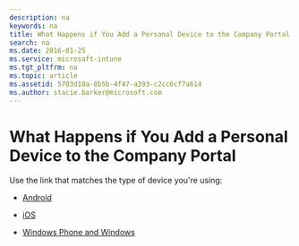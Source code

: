 ```yaml
---
description: na
keywords: na
title: What Happens if You Add a Personal Device to the Company Portal
search: na
ms.date: 2016-01-25
ms.service: microsoft-intune
ms.tgt_pltfrm: na
ms.topic: article
ms.assetid: 5703d18a-8b5b-4f47-a393-c2cc6cf7a614
ms.author: stacie.barker@microsoft.com
---
```

# What Happens if You Add a Personal Device to the Company Portal
Use the link that matches the type of device you're using:

* [Android](https://technet.microsoft.com/library/mt502762.aspx/#BKMK_andr_what_happs_add)

* [iOS](https://technet.microsoft.com/library/mt598622.aspx#BKMK_ios_what_happ_enroll)

* [Windows Phone and Windows](https://technet.microsoft.com/library/mt427782.aspx#BKMK_what_happns_enroll_all)
